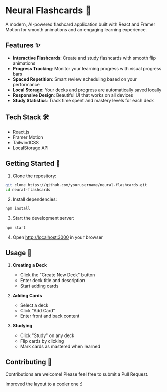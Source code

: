 # Neural Flashcards 🧠

A modern, AI-powered flashcard application built with React and Framer Motion for smooth animations and an engaging learning experience.

## Features ✨

- **Interactive Flashcards**: Create and study flashcards with smooth flip animations
- **Progress Tracking**: Monitor your learning progress with visual progress bars
- **Spaced Repetition**: Smart review scheduling based on your performance
- **Local Storage**: Your decks and progress are automatically saved locally
- **Responsive Design**: Beautiful UI that works on all devices
- **Study Statistics**: Track time spent and mastery levels for each deck

## Tech Stack 🛠️

- React.js
- Framer Motion
- TailwindCSS
- LocalStorage API

## Getting Started 🚀

1. Clone the repository:
```bash
git clone https://github.com/yourusername/neural-flashcards.git
cd neural-flashcards
```

2. Install dependencies:
```bash
npm install
```

3. Start the development server:
```bash
npm start
```

4. Open [http://localhost:3000](http://localhost:3000) in your browser

## Usage 📝

1. **Creating a Deck**
   - Click the "Create New Deck" button
   - Enter deck title and description
   - Start adding cards

2. **Adding Cards**
   - Select a deck
   - Click "Add Card"
   - Enter front and back content

3. **Studying**
   - Click "Study" on any deck
   - Flip cards by clicking
   - Mark cards as mastered when learned

## Contributing 🤝

Contributions are welcome! Please feel free to submit a Pull Request.

Improved the layout to a cooler one :)
